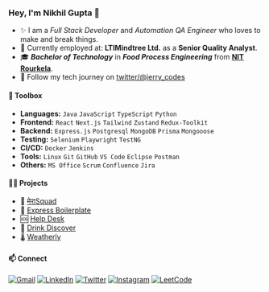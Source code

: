 ### Hey, I'm Nikhil Gupta 👋  

- ✨ I am a _Full Stack Developer_ and _Automation QA Engineer_ who loves to make and break things.
- 🔭 Currently employed at: **LTIMindtree Ltd.** as a **Senior Quality Analyst**.
- 🎓 _**Bachelor of Technology**_ in _**Food Process Engineering**_ from [**NIT Rourkela**](https://www.nitrkl.ac.in/).
- 🔗 Follow my tech journey on [twitter/@jerry_codes](https://twitter.com/jerry_codes)

#### 🧰 Toolbox

- **Languages:** `Java` `JavaScript` `TypeScript` `Python`
- **Frontend:** `React` `Next.js` `Tailwind` `Zustand` `Redux-Toolkit`
- **Backend:** `Express.js` `Postgresql` `MongoDB` `Prisma` `Mongooose`  
- **Testing:** `Selenium` `Playwright` `TestNG`
- **CI/CD:** `Docker` `Jenkins`
- **Tools:** `Linux` `Git` `GitHub` `VS Code` `Eclipse` `Postman`
- **Others:** `MS Office` `Scrum` `Confluence` `Jira`

<!-- 
- 🌡️ []()
TODO: Add live links and pin the repos in github
-->
#### 👷‍♂️ Projects
- 🏏 [मेराSquad](https://github.com/nigupta29/mera-squad)
- 🔪 [Express Boilerplate](https://github.com/nigupta29/express-rest-boilerplate)
- 🆘 [Help Desk](https://github.com/nigupta29/help-desk)
- 🍷 [Drink Discover](https://github.com/nigupta29/drink-discover)
- 🌡️ [Weatherly](https://github.com/nigupta29/weather-app)

#### 📫 Connect
[![Gmail](https://img.shields.io/badge/Gmail-D14836?style=for-the-badge&logo=gmail&logoColor=white)](mailto:nikhil.gupts5667@gmail.com?subject=connect%20with%20Nikhil%20Gupta)
[![LinkedIn](https://img.shields.io/badge/linkedin-%230077B5.svg?style=for-the-badge&logo=linkedin&logoColor=white)](https://in.linkedin.com/in/nigupta29)
[![Twitter](https://img.shields.io/badge/Twitter-%231DA1F2.svg?style=for-the-badge&logo=Twitter&logoColor=white)](https://twitter.com/jerry_codes)
[![Instagram](https://img.shields.io/badge/Instagram-E4405F?style=for-the-badge&logo=instagram&logoColor=white)](https://instagram.com/jerry_codes)
[![LeetCode](https://img.shields.io/badge/LeetCode-000000?style=for-the-badge&logo=LeetCode&logoColor=#d16c06)](https://leetcode.com/nigupta29)

<!-- 

## Top Languages
<a href="#">![Top Langs](https://github-readme-stats.vercel.app/api/top-langs/?username=nigupta29&layout=compact&theme=swift&count_private=true&hide_border=true)</a>

-->
